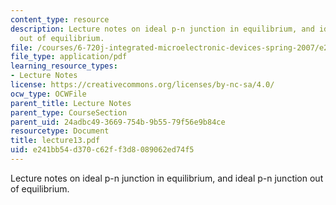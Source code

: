 ```yaml
---
content_type: resource
description: Lecture notes on ideal p-n junction in equilibrium, and ideal p-n junction
  out of equilibrium.
file: /courses/6-720j-integrated-microelectronic-devices-spring-2007/e241bb54d370c62ff3d8089062ed74f5_lecture13.pdf
file_type: application/pdf
learning_resource_types:
- Lecture Notes
license: https://creativecommons.org/licenses/by-nc-sa/4.0/
ocw_type: OCWFile
parent_title: Lecture Notes
parent_type: CourseSection
parent_uid: 24adbc49-3669-754b-9b55-79f56e9b84ce
resourcetype: Document
title: lecture13.pdf
uid: e241bb54-d370-c62f-f3d8-089062ed74f5
---
```

Lecture notes on ideal p-n junction in equilibrium, and ideal p-n junction out of equilibrium.